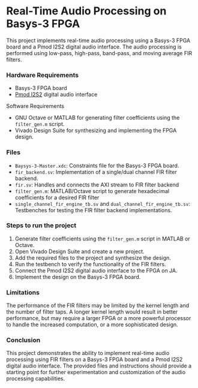 # Real-Time Audio Processing on Basys-3 FPGA

This project implements real-time audio processing using a Basys-3 FPGA board and a Pmod I2S2 digital audio interface. The audio processing is performed using low-pass, high-pass, band-pass, and moving average FIR filters.

### Hardware Requirements

- Basys-3 FPGA board
- [Pmod I2S2](https://digilent.com/shop/pmod-i2s2-stereo-audio-input-and-output/) digital audio interface

Software Requirements

- GNU Octave or MATLAB for generating filter coefficients using the `filter_gen.m` script.
- Vivado Design Suite for synthesizing and implementing the FPGA design.

### Files

- `Baysys-3-Master.xdc`: Constraints file for the Basys-3 FPGA board.
- `fir_backend.sv`: Implementation of a single/dual channel FIR filter backend.
- `fir.sv`: Handles and connects the AXI stream to FIR filter backend
- `filter_gen.m`: MATLAB/Octave script to generate hexadecimal coefficients for a desired FIR filter
- `single_channel_fir_engine_tb.sv` and `dual_channel_fir_engine_tb.sv`: Testbenches for testing the FIR filter backend implementations.

### Steps to run the project

1. Generate filter coefficients using the `filter_gen.m` script in MATLAB or Octave.
2. Open Vivado Design Suite and create a new project.
3. Add the required files to the project and synthesize the design.
4. Run the testbench to verify the functionality of the FIR filters.
5. Connect the Pmod I2S2 digital audio interface to the FPGA on JA.
6. Implement the design on the Basys-3 FPGA board.

### Limitations

The performance of the FIR filters may be limited by the kernel length and the number of filter taps. A longer kernel length would result in better performance, but may require a larger FPGA or a more powerful processor to handle the increased computation, or a more sophisticated design.

### Conclusion

This project demonstrates the ability to implement real-time audio processing using FIR filters on a Basys-3 FPGA board and a Pmod I2S2 digital audio interface. The provided files and instructions should provide a starting point for further experimentation and customization of the audio processing capabilities.
